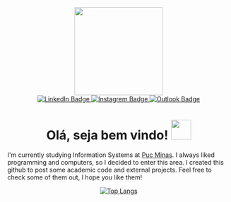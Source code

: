 <div id="header" align="center">
  <img src="https://media.giphy.com/media/jdPMeyv9rn0hZHh8n9/giphy.gif" width="200"/>
  <div id="badges">
    <a href="https://www.linkedin.com/in/wemerson-ferr/" target="_blank">
      <img src="https://img.shields.io/badge/LinkedIn-blue?style=plastic&logo=linkedin&logoColor=white" alt="LinkedIn Badge"/>
    </a>
    <a href="" target="_blank">
      <img src="https://img.shields.io/badge/Instagram-blueviolet?style=plastic&logo=instagram&logoColor=white" alt="Instagrem Badge"/>
    </a>
    <a href="mailto:wemerson-b@hotmail.com" target="_blank">
      <img src="https://img.shields.io/badge/Email-blue?style=plastic&logo=microsoftoutlook&logoColor=white" alt="Outlook Badge"/>
    </a>
  </div>
  <img src="https://komarev.com/ghpvc/?username=Wemerson-ferr&style=social&color=success" alt=""/>
  <h1>
     Olá, seja bem vindo!
     <img src="https://media.giphy.com/media/w1OBpBd7kJqHrJnJ13/giphy.gif" width="45px"/>
  </h1>
</div>
<div>
  I'm currently studying Information Systems at <a href="https://www.pucminas.br/main/Paginas/default.aspx">Puc Minas</a>. I always liked programming and computers, so I decided to enter this area. I created this github to post some academic code and external projects. Feel free to check some of them out, I hope you like them!
</div>
<div id="top-lang" align="center">
  
  
[![Top Langs](https://github-readme-stats.vercel.app/api/top-langs/?username=Wemerson-ferr&layout=compact)](https://github.com/anuraghazra/github-readme-stats)
</div>
